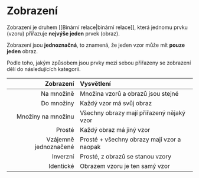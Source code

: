 # Zobrazení
Zobrazení je druhem [[Binární relace|binární relace]], která jednomu prvku (vzoru) přiřazuje **nejvýše jeden** prvek (obraz).

Zobrazení jsou **jednoznačná**, to znamená, že jeden vzor může mít **pouze jeden** obraz.

Podle toho, jakým způsobem jsou prvky mezi sebou přiřazeny se zobrazení dělí do následujících kategorií.

|Zobrazení|Vysvětlení|
|--:|:--|
|Na množině|Množina vzorů a obrazů jsou stejné|
|Do množiny|Každý vzor má svůj obraz|
|Množiny na množinu|Všechny obrazy mají přiřazený nějaký vzor|
|Prosté|Každý obraz má jiný vzor|
|Vzájemně jednoznačené|Prosté + všechny obrazy mají vzor a naopak |
|Inverzní|Prosté,  z obrazů se stanou vzory|
|Identické|Obrazem vzoru je ten samý vzor|
